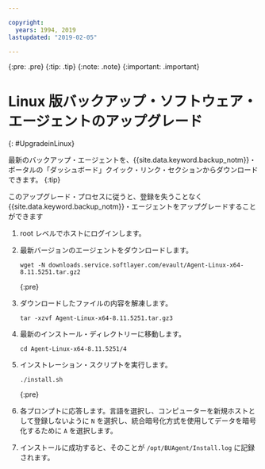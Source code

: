 ```yaml
---

copyright:
  years: 1994, 2019
lastupdated: "2019-02-05"

---
```

{:pre: .pre}
{:tip: .tip}
{:note: .note}
{:important: .important}

# Linux 版バックアップ・ソフトウェア・エージェントのアップグレード
{: #UpgradeinLinux}

最新のバックアップ・エージェントを、{{site.data.keyword.backup_notm}}・ポータルの「ダッシュボード」クイック・リンク・セクションからダウンロードできます。
{:tip}

このアップグレード・プロセスに従うと、登録を失うことなく {{site.data.keyword.backup_notm}}・エージェントをアップグレードすることができます

1. root レベルでホストにログインします。
2. 最新バージョンのエージェントをダウンロードします。
   ```
   wget -N downloads.service.softlayer.com/evault/Agent-Linux-x64-8.11.5251.tar.gz2
   ```
   {:pre}

3. ダウンロードしたファイルの内容を解凍します。

   ```
   tar -xzvf Agent-Linux-x64-8.11.5251.tar.gz3
   ```
4. 最新のインストール・ディレクトリーに移動します。
   ```
   cd Agent-Linux-x64-8.11.5251/4
   ```

5. インストレーション・スクリプトを実行します。
   ```
   ./install.sh
   ```
   {:pre}

6. 各プロンプトに応答します。言語を選択し、コンピューターを新規ホストとして登録しないように `N` を選択し、統合暗号化方式を使用してデータを暗号化するために `A` を選択します。

7. インストールに成功すると、そのことが `/opt/BUAgent/Install.log` に記録されます。
